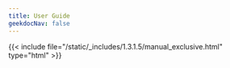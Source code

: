 ```yaml
---
title: User Guide
geekdocNav: false
---
```

{{< include file="/static/_includes/1.3.1.5/manual_exclusive.html" type="html" >}}